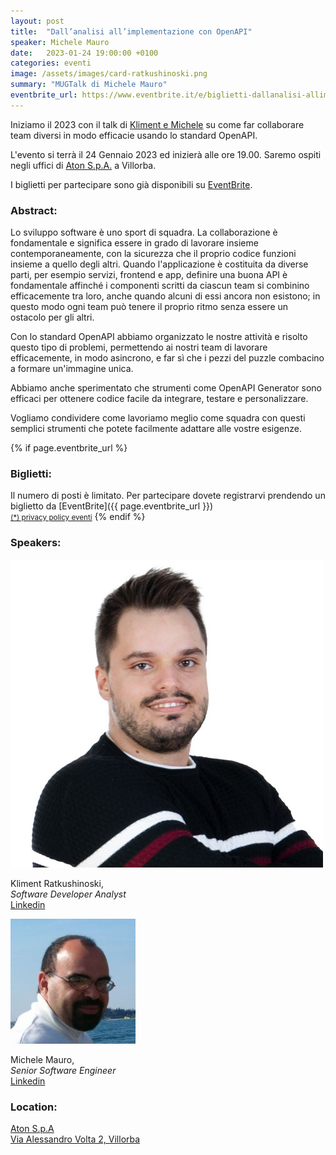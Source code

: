 ```yaml
---
layout: post
title:  "Dall’analisi all’implementazione con OpenAPI"
speaker: Michele Mauro
date:   2023-01-24 19:00:00 +0100
categories: eventi
image: /assets/images/card-ratkushinoski.png
summary: "MUGTalk di Michele Mauro"
eventbrite_url: https://www.eventbrite.it/e/biglietti-dallanalisi-allimplementazione-con-openapi-502677872047
---
```


Iniziamo il 2023 con il talk di [Kliment e Michele](#speaker) su come far collaborare team diversi in modo efficacie usando lo standard OpenAPI.

L'evento si terrà il 24 Gennaio 2023 ed inizierà alle ore 19.00. Saremo ospiti negli uffici di [Aton S.p.A.](#location) a Villorba.

I biglietti per partecipare sono già disponibili su [EventBrite](#tickets).

<h3>Abstract:</h3>

Lo sviluppo software è uno sport di squadra. La collaborazione è fondamentale e significa essere in grado di lavorare insieme contemporaneamente, con la sicurezza che il proprio codice funzioni insieme a quello degli altri. Quando l'applicazione è costituita da diverse parti, per esempio servizi, frontend e app, definire una buona API è fondamentale affinché i componenti scritti da ciascun team si combinino efficacemente tra loro, anche quando alcuni di essi ancora non esistono; in questo modo ogni team può tenere il proprio ritmo senza essere un ostacolo per gli altri.

Con lo standard OpenAPI abbiamo organizzato le nostre attività e risolto questo tipo di problemi, permettendo ai nostri team di lavorare efficacemente, in modo asincrono, e far sì che i pezzi del puzzle combacino a formare un'immagine unica.

Abbiamo anche sperimentato che strumenti come OpenAPI Generator sono efficaci per ottenere codice facile da integrare, testare e personalizzare.

Vogliamo condividere come lavoriamo meglio come squadra con questi semplici strumenti che potete facilmente adattare alle vostre esigenze.

{% if page.eventbrite_url %}
<a id="tickets"></a>

<h3>Biglietti:</h3>
Il numero di posti è limitato. Per partecipare dovete registrarvi prendendo un biglietto da [EventBrite]({{ page.eventbrite_url }})<br/>
<small><a href="#privacy-policy">(*) privacy policy eventi</a></small>
{% endif %}

<a id="speaker"></a>

<h3>Speakers:</h3>

<div class="speaker-container">
    <img src="/assets/images/speaker-kliment-ratkushinoski.jpg" />
    <p>
        Kliment Ratkushinoski,<br />
        <i>Software Developer Analyst</i><br />
        <a href="https://www.linkedin.com/in/klimentr/">Linkedin</a>
    </p>
    <p>
    </p>
    <p class="clear"></p>
</div>

<div class="speaker-container">
    <img src="/assets/images/speaker-michele-mauro.jpeg" />
    <p>
        Michele Mauro,<br />
        <i>Senior Software Engineer</i><br />
        <a href="https://www.linkedin.com/in/mauromichele/">Linkedin</a>
    </p>
    <p>
    </p>
    <p class="clear"></p>
</div>

<a id="location"></a>

<h3>Location:</h3>

[Aton S.p.A<br />Via Alessandro Volta 2, Villorba](https://goo.gl/maps/3ULK4MHjqfRnHD2C8)